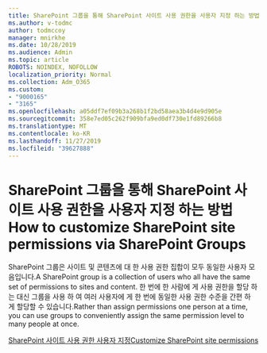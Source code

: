 ```yaml
---
title: SharePoint 그룹을 통해 SharePoint 사이트 사용 권한을 사용자 지정 하는 방법
ms.author: v-todmc
author: todmccoy
manager: mnirkhe
ms.date: 10/28/2019
ms.audience: Admin
ms.topic: article
ROBOTS: NOINDEX, NOFOLLOW
localization_priority: Normal
ms.collection: Adm_O365
ms.custom:
- "9000165"
- "3165"
ms.openlocfilehash: a05ddf7ef09b3a268b1f2bd58aea3b4d4e9d905e
ms.sourcegitcommit: 358e7ed05c262f909bfa9ed0df730e1fd89266b8
ms.translationtype: MT
ms.contentlocale: ko-KR
ms.lasthandoff: 11/27/2019
ms.locfileid: "39627888"
---
```

# <a name="how-to-customize-sharepoint-site-permissions-via-sharepoint-groups"></a><span data-ttu-id="b9854-102">SharePoint 그룹을 통해 SharePoint 사이트 사용 권한을 사용자 지정 하는 방법</span><span class="sxs-lookup"><span data-stu-id="b9854-102">How to customize SharePoint site permissions via SharePoint Groups</span></span> 

<span data-ttu-id="b9854-103">SharePoint 그룹은 사이트 및 콘텐츠에 대 한 사용 권한 집합이 모두 동일한 사용자 모음입니다.</span><span class="sxs-lookup"><span data-stu-id="b9854-103">A SharePoint group is a collection of users who all have the same set of permissions to sites and content.</span></span> <span data-ttu-id="b9854-104">한 번에 한 사람에 게 사용 권한을 할당 하는 대신 그룹을 사용 하 여 여러 사용자에 게 한 번에 동일한 사용 권한 수준을 간편 하 게 할당할 수 있습니다.</span><span class="sxs-lookup"><span data-stu-id="b9854-104">Rather than assign permissions one person at a time, you can use groups to conveniently assign the same permission level to many people at once.</span></span>

[<span data-ttu-id="b9854-105">SharePoint 사이트 사용 권한 사용자 지정</span><span class="sxs-lookup"><span data-stu-id="b9854-105">Customize SharePoint site permissions</span></span>](https://docs.microsoft.com/sharepoint/customize-sharepoint-site-permissions)